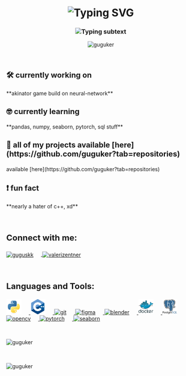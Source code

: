 <!-- Заголовок с анимацией -->
<h1 align="center">
  <img src="https://readme-typing-svg.demolab.com?font=Fira+Code&weight=500&size=32&pause=1000&color=A55CD6&center=true&vCenter=true&width=435&lines=sup+%F0%9F%91%8B%2C+I'm+Valera" alt="Typing SVG" />
</h1>

<h3 align="center">
  <img src="https://readme-typing-svg.demolab.com?font=Fira+Code&weight=400&size=20&pause=1000&color=9DFDFF&center=true&vCenter=true&width=500&lines=CS+student+from+Moscow%2C+nonchalant+ahh+dude" alt="Typing subtext" />
</h3>

<p align="center"> 
  <img src="https://komarev.com/ghpvc/?username=guguker&label=Profile%20views&color=a55cd6&style=flat" alt="guguker" />
</p>

<br/>

<h3 style="font-size: 20px;">🛠 currently working on</h3>
<p>**akinator game build on neural-network**</p>

<h3 style="font-size: 20px;">🤓 currently learning</h3>
<p>**pandas, numpy, seaborn, pytorch, sql stuff**</p>

<h3 style="font-size: 20px;">👾 all of my projects available [here](https://github.com/guguker?tab=repositories)</h3>
<p>available [here](https://github.com/guguker?tab=repositories)</p>

<h3 style="font-size: 20px;">❗️ fun fact</h3>
<p>**nearly a hater of c++, xd**</p>

<br/>

<h3 align="left" style="font-size: 22px;">Connect with me:</h3>
<p align="left">
  <a href="https://t.me/guguskk" target="_blank">
    <img align="center" src="https://img.icons8.com/fluency/48/telegram-app.png" alt="guguskk" height="30" width="30" style="margin-right: 20px;" />
  </a>
  
  <a href="https://instagram.com/valerizentner" target="_blank">
    <img align="center" src="https://raw.githubusercontent.com/rahuldkjain/github-profile-readme-generator/master/src/images/icons/Social/instagram.svg" alt="valerizentner" height="30" width="30" />
  </a>
</p>

<br/>

<h3 align="left" style="font-size: 22px;">Languages and Tools:</h3>
<p align="left">
  <a href="https://www.python.org" target="_blank" rel="noreferrer">
    <img src="https://raw.githubusercontent.com/devicons/devicon/master/icons/python/python-original.svg" alt="python" width="40" height="40" style="margin-right: 20px;" />
  </a>
  
  <a href="https://www.w3schools.com/cpp/" target="_blank" rel="noreferrer">
    <img src="https://raw.githubusercontent.com/devicons/devicon/master/icons/cplusplus/cplusplus-original.svg" alt="cplusplus" width="40" height="40" style="margin-right: 20px;" />
  </a>
  
  <a href="https://git-scm.com/" target="_blank" rel="noreferrer">
    <img src="https://www.vectorlogo.zone/logos/git-scm/git-scm-icon.svg" alt="git" width="40" height="40" style="margin-right: 20px;" />
  </a>
  
  <a href="https://www.figma.com/" target="_blank" rel="noreferrer">
    <img src="https://www.vectorlogo.zone/logos/figma/figma-icon.svg" alt="figma" width="40" height="40" style="margin-right: 20px;" />
  </a>
  
  <a href="https://www.blender.org/" target="_blank" rel="noreferrer">
    <img src="https://download.blender.org/branding/community/blender_community_badge_white.svg" alt="blender" width="40" height="40" style="margin-right: 20px;" />
  </a>
  
  <a href="https://www.docker.com/" target="_blank" rel="noreferrer">
    <img src="https://raw.githubusercontent.com/devicons/devicon/master/icons/docker/docker-original-wordmark.svg" alt="docker" width="40" height="40" style="margin-right: 20px;" />
  </a>
  
  <a href="https://www.postgresql.org" target="_blank" rel="noreferrer">
    <img src="https://raw.githubusercontent.com/devicons/devicon/master/icons/postgresql/postgresql-original-wordmark.svg" alt="postgresql" width="40" height="40" style="margin-right: 20px;" />
  </a>
  
  <a href="https://opencv.org/" target="_blank" rel="noreferrer">
    <img src="https://www.vectorlogo.zone/logos/opencv/opencv-icon.svg" alt="opencv" width="40" height="40" style="margin-right: 20px;" />
  </a>
  
  <a href="https://pytorch.org/" target="_blank" rel="noreferrer">
    <img src="https://www.vectorlogo.zone/logos/pytorch/pytorch-icon.svg" alt="pytorch" width="40" height="40" style="margin-right: 20px;" />
  </a>
  
  <a href="https://seaborn.pydata.org/" target="_blank" rel="noreferrer">
    <img src="https://seaborn.pydata.org/_images/logo-mark-lightbg.svg" alt="seaborn" width="40" height="40" />
  </a>
</p>

<br/>

<!-- GitHub stats -->
<p>
  <img align="center" src="https://github-readme-stats.vercel.app/api?username=guguker&show_icons=true&theme=tokyonight&locale=en" alt="guguker" />
</p>

<br/>

<!-- Most used languages -->
<p>
  <img align="center" src="https://github-readme-stats.vercel.app/api/top-langs?username=guguker&show_icons=true&theme=tokyonight&locale=en&layout=compact" alt="guguker" />
</p>
